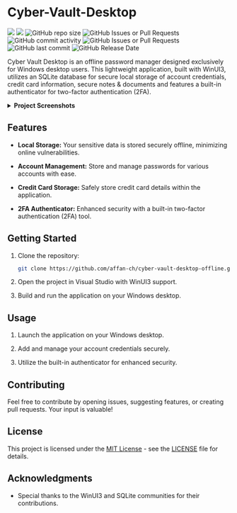 # Cyber-Vault-Desktop

[![](https://tokei.rs/b1/github/affan-ch/Cyber-Vault-Desktop-Offline)](https://github.com/affan-ch/Cyber-Vault-Desktop-Offline)
[![](https://tokei.rs/b1/github/affan-ch/Cyber-Vault-Desktop-Offline?category=files)](https://github.com/affan-ch/Cyber-Vault-Desktop-Offline)
![GitHub repo size](https://img.shields.io/github/repo-size/affan-ch/Cyber-Vault-Desktop-Offline)
![GitHub Issues or Pull Requests](https://img.shields.io/github/issues/affan-ch/Cyber-Vault-Desktop-Offline)
![GitHub commit activity](https://img.shields.io/github/commit-activity/m/affan-ch/Cyber-Vault-Desktop-Offline)
![GitHub Issues or Pull Requests](https://img.shields.io/github/issues-pr/affan-ch/Cyber-Vault-Desktop-Offline)
![GitHub last commit](https://img.shields.io/github/last-commit/affan-ch/Cyber-Vault-Desktop-Offline)
![GitHub Release Date](https://img.shields.io/github/release-date/affan-ch/Cyber-Vault-Desktop-Offline)
<!--![GitHub License](https://img.shields.io/github/license/affan-ch/Cyber-Vault-Desktop-Offline)
![GitHub Repo stars](https://img.shields.io/github/stars/affan-ch/Cyber-Vault-Desktop-Offline)
![GitHub forks](https://img.shields.io/github/forks/affan-ch/Cyber-Vault-Desktop-Offline)-->


Cyber Vault Desktop is an offline password manager designed exclusively for Windows desktop users. This lightweight application, built with WinUI3, utilizes an SQLite database for secure local storage of account credentials, credit card information, secure notes & documents and features a built-in authenticator for two-factor authentication (2FA).



<details>
  <summary><b>Project Screenshots</b></summary>
    <br>
    
  [![Login Page](https://i.imgur.com/EiUAqwk.png)](https://i.imgur.com/EiUAqwk.png)

  <p align="center">
  <b>Login Page</b>
    </p>

<br>
    
  [![View Account Page](https://i.imgur.com/99YUPRI.png)](https://i.imgur.com/99YUPRI.png)

  <p align="center">
  <b>View Account Page</b>
    </p>

<br>
    
  [![Add Account Page](https://i.imgur.com/fzlgEsC.png)](https://i.imgur.com/fzlgEsC.png)

  <p align="center">
  <b>Add Account Page</b>
    </p>

<br>
    
  [![Password Generator](https://i.imgur.com/HQ0kt9q.png)](https://i.imgur.com/HQ0kt9q.png)

  <p align="center">
  <b>Password Generator</b>
    </p>

</details>


## Features

- **Local Storage:** Your sensitive data is stored securely offline, minimizing online vulnerabilities.

- **Account Management:** Store and manage passwords for various accounts with ease.

- **Credit Card Storage:** Safely store credit card details within the application.

- **2FA Authenticator:** Enhanced security with a built-in two-factor authentication (2FA) tool.

## Getting Started

1. Clone the repository:

    ```bash
    git clone https://github.com/affan-ch/cyber-vault-desktop-offline.git
    ```

2. Open the project in Visual Studio with WinUI3 support.

3. Build and run the application on your Windows desktop.

## Usage

1. Launch the application on your Windows desktop.

2. Add and manage your account credentials securely.

3. Utilize the built-in authenticator for enhanced security.

## Contributing

Feel free to contribute by opening issues, suggesting features, or creating pull requests. Your input is valuable!

## License

This project is licensed under the [MIT License](LICENSE) - see the [LICENSE](LICENSE) file for details.

## Acknowledgments

- Special thanks to the WinUI3 and SQLite communities for their contributions.
